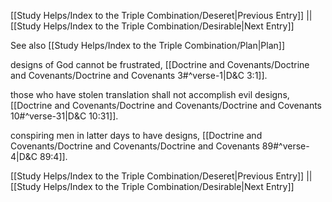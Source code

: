 [[Study Helps/Index to the Triple Combination/Deseret|Previous Entry]]  ||  [[Study Helps/Index to the Triple Combination/Desirable|Next Entry]]

 See also [[Study Helps/Index to the Triple Combination/Plan|Plan]]

 designs of God cannot be frustrated, [[Doctrine and Covenants/Doctrine and Covenants/Doctrine and Covenants 3#^verse-1|D&C 3:1]].

 those who have stolen translation shall not accomplish evil designs, [[Doctrine and Covenants/Doctrine and Covenants/Doctrine and Covenants 10#^verse-31|D&C 10:31]].

 conspiring men in latter days to have designs, [[Doctrine and Covenants/Doctrine and Covenants/Doctrine and Covenants 89#^verse-4|D&C 89:4]].

[[Study Helps/Index to the Triple Combination/Deseret|Previous Entry]]  ||  [[Study Helps/Index to the Triple Combination/Desirable|Next Entry]]